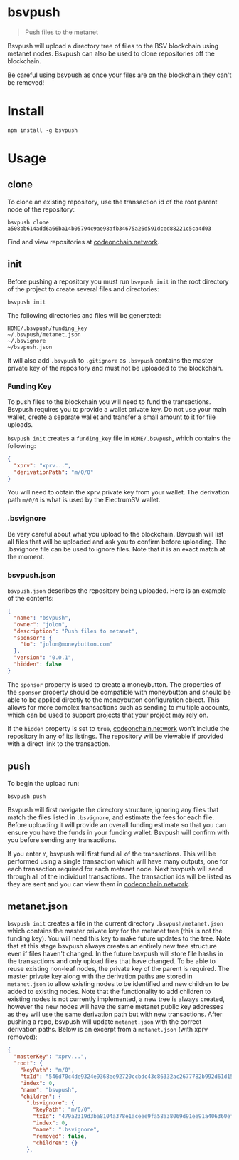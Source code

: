 # bsvpush
> Push files to the metanet

Bsvpush will upload a directory tree of files to the BSV blockchain using metanet nodes. Bsvpush can also be used to clone repositories off the blockchain.

Be careful using bsvpush as once your files are on the blockchain they can't be removed!

# Install

```
npm install -g bsvpush
```

# Usage

## clone
To clone an existing repository, use the transaction id of the root parent node of the repository:

```
bsvpush clone a508bb614add6a66ba14b05794c9ae98afb34675a26d591dced88221c5ca4d03
```

Find and view repositories at [codeonchain.network](https://codeonchain.network).

## init

Before pushing a repository you must run ```bsvpush init``` in the root directory of the project to create several files and directories:

```
bsvpush init
```

The following directories and files will be generated:

```
HOME/.bsvpush/funding_key
~/.bsvpush/metanet.json
~/.bsvignore
~/bsvpush.json
```

It will also add ```.bsvpush``` to ```.gitignore``` as ```.bsvpush``` contains the master private key of the repository and must not be uploaded to the blockchain.

### Funding Key

To push files to the blockchain you will need to fund the transactions. Bsvpush requires you to provide a wallet private key. Do not use your main wallet, create a separate wallet and transfer a small amount to it for file uploads.

```bsvpush init``` creates a ```funding_key``` file in ```HOME/.bsvpush```, which contains the following:

```json
{
  "xprv": "xprv...",
  "derivationPath": "m/0/0"
}
```

You will need to obtain the xprv private key from your wallet. The derivation path ```m/0/0``` is what is used by the ElectrumSV wallet.

### .bsvignore

Be very careful about what you upload to the blockchain. Bsvpush will list all files that will be uploaded and ask you to confirm before uploading. The .bsvignore file can be used to ignore files. Note that it is an exact match at the moment.

### bsvpush.json

```bsvpush.json``` describes the repository being uploaded. Here is an example of the contents:

```json
{
  "name": "bsvpush",
  "owner": "jolon",
  "description": "Push files to metanet",
  "sponsor": {
    "to": "jolon@moneybutton.com"
  },
  "version": "0.0.1",
  "hidden": false
}
```

The ```sponsor``` property is used to create a moneybutton. The properties of the ```sponsor``` property should be compatible with moneybutton and should be able to be applied directly to the moneybutton configuration object. This allows for more complex transactions such as sending to multiple accounts, which can be used to support projects that your project may rely on.

If the ```hidden``` property is set to ```true```, [codeonchain.network](https://codeonchain.network) won't include the repository in any of its listings. The repository will be viewable if provided with a direct link to the transaction. 

## push

To begin the upload run:

```
bsvpush push
```

Bsvpush will first navigate the directory structure, ignoring any files that match the files listed in ```.bsvignore```, and estimate the fees for each file. Before uploading it will provide an overall funding estimate so that you can ensure you have the funds in your funding wallet. Bsvpush will confirm with you before sending any transactions.

If you enter ```Y```, bsvpush will first fund all of the transactions. This will be performed using a single transaction which will have many outputs, one for each transaction required for each metanet node. Next bsvpush will send through all of the individual transactions. The transaction ids will be listed as they are sent and you can view them in [codeonchain.network](https://codeonchain.network).

## metanet.json

```bsvpush init``` creates a file in the current directory ```.bsvpush/metanet.json``` which contains the master private key for the metanet tree (this is not the funding key). You will need this key to make future updates to the tree. Note that at this stage bsvpush always creates an entirely new tree structure even if files haven't changed. In the future bsvpush will store file hashs in the transactions and only upload files that have changed. To be able to reuse existing non-leaf nodes, the private key of the parent is required. The master private key along with the derivation paths are stored in ```metanet.json``` to allow existing nodes to be identified and new children to be added to existing nodes. Note that the functionality to add children to existing nodes is not currently implemented, a new tree is always created, however the new nodes will have the same metanet public key addresses as they will use the same derivation path but with new transactions. After pushing a repo, bsvpush will update ```metanet.json``` with the correct derivation paths. Below is an excerpt from a ```metanet.json``` (with xprv removed):

```json
{
  "masterKey": "xprv...",
  "root": {
    "keyPath": "m/0",
    "txId": "546d70c4de9324e9368ee92720ccbdc43c86332ac2677782b992d61d158bcfd0",
    "index": 0,
    "name": "bsvpush",
    "children": {
      ".bsvignore": {
        "keyPath": "m/0/0",
        "txId": "479a2319d3ba8104a378e1aceee9fa58a38069d91ee91a406360ef3d11a97838",
        "index": 0,
        "name": ".bsvignore",
        "removed": false,
        "children": {}
      },
```